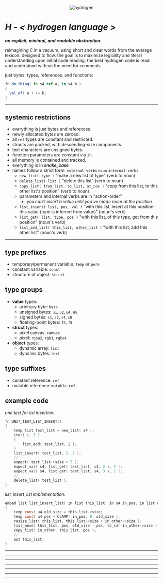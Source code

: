 <p align="center">
  <img src="https://github.com/user-attachments/assets/6b22f545-74ac-46b5-b72f-cb01910d9d65" alt="hydrogen">
</p>

# ***H*** *- < hydrogen language >*
***an explicit, minimal, and readable abstraction.***

reimagining C in a vacuum, using short and clear words from the average lexicon. designed to flow.
the goal is to maximize legibility and literal understanding upon initial code reading; the best hydrogen code is read and understood without the need for comments.

just bytes, types, references, and functions:
```c#
fn do_thing( in s4 ref a, in s4 b )
{
  val_of( a ) += b;
}
```
-------
## systemic restrictions
- everything is just bytes and references.
- newly allocated bytes are zeroed.
- all `ref` types are constant and restricted.
- structs are packed, with descending-size components.
- text characters are unsigned bytes.
- function parameters are constant via `in`.
- all memory is contained and tracked.
- everything is in ***snake_case***
- names follow a strict form: `external verbs` `noun` `internal verbs`
  - `new_list( type )` "make a new list of type" (verb to noun)
  - `delete_list( list )` "delete this list" (verb to noun)
  - `copy_list( from_list, to_list, at_pos )` "copy from this list, to this other list's position" (verb to noun)
  - parameters and internal verbs are in "action-order"
    - *you can't insert a value until you've made room at the position*
  - `list_insert( list, pos, val )` "with this list, insert at this position: this value (type is inferred from value)" (noun's verb)
  - `list_get( list, type, pos )` "with this list, of this type, get from this position" (noun's verb)
  - `list_add_list( this_list, other_list )` "with this list, add this other list" (noun's verb)
-------
## type prefixes
- temporary/permanent variable: `temp` or `perm`
- constant variable: `const`
- structure of object: `struct`

## type groups
- **value** types:
  - arbitrary byte: `byte`
  - unsigned bytes: `u1`, `u2`, `u4`, `u8`
  - signed bytes: `s1`, `s2`, `s4`, `s8`
  - floating-point bytes: `f4`, `f8`
- **struct** types:
  - pixel canvas: `canvas`
  - pixel: `rgba2`, `rgb3`, `rgba4`
- **object** types:
  - dynamic array: `list`
  - dynamic bytes: `text`
 
## type suffixes
- constant reference: `ref`
- mutable reference: `mutable_ref`

## example code
*unit test for list insertion:*
```c
fn UNIT_TEST_LIST_INSERT()
{
	temp list test_list = new_list( s4 );
	iter( i, 5 )
	{
		list_add( test_list, i );
	}
	list_insert( test_list, 2, 7 );
	//
	expect( test_list->size > 5 );
	expect_val( s4, list_get( test_list, s4, 2 ), 7 );
	expect_val( s4, list_get( test_list, s4, 3 ), 2 );
	//
	delete_list( test_list );
}
```
*list_insert_list implementation:*
```c
embed list list_insert_list( in list this_list, in u4 in_pos, in list other_list )
{
	temp const u4 old_size = this_list->size;
	temp const u4 pos = CLAMP( in_pos, 0, old_size );
	resize_list( this_list, this_list->size + in_other->size );
	list_move( this_list, pos, old_size - pos, to_s4( in_other->size ) );
	copy_list( in_other, this_list, pos );
	//
	out this_list;
}
```

-------
-------
-------
-------
-------
-------
-------
